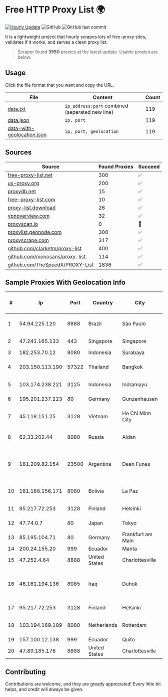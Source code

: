
# Free HTTP Proxy List 🌍

[![Hourly Update](https://github.com/mertguvencli/http-proxy-list/actions/workflows/main.yml/badge.svg?branch=main)](https://github.com/mertguvencli/http-proxy-list/actions/workflows/main.yml)
![GitHub](https://img.shields.io/github/license/mertguvencli/http-proxy-list)
![GitHub last commit](https://img.shields.io/github/last-commit/mertguvencli/http-proxy-list)

It is a lightweight project that hourly scrapes lots of free-proxy sites, validates if it works, and serves a clean proxy list.


> Scraper found **3550** proxies at the latest update. Usable proxies are below.

## Usage

Click the file format that you want and copy the URL.


|File|Content|Count|
|----|-------|-----|
|[data.txt](https://raw.githubusercontent.com/mertguvencli/http-proxy-list/main/proxy-list/data.txt)|`ip_address:port` combined (seperated new line)|119|
|[data.json](https://raw.githubusercontent.com/mertguvencli/http-proxy-list/main/proxy-list/data.json)|`ip, port`|119|
|[data-with-geolocation.json](https://raw.githubusercontent.com/mertguvencli/http-proxy-list/main/proxy-list/data-with-geolocation.json)|`ip, port, geolocation`|119|

## Sources

|Source|Found Proxies|Succeed|
|------|-------------|-------|
|[free-proxy-list.net](https://free-proxy-list.net)|300|✅|
|[us-proxy.org](https://www.us-proxy.org)|200|✅|
|[proxydb.net](http://proxydb.net)|15|✅|
|[free-proxy-list.com](https://free-proxy-list.com/?page=&port=&type%5B%5D=http&type%5B%5D=https&up_time=0&search=Search)|10|✅|
|[proxy-list.download](https://www.proxy-list.download/HTTP)|26|✅|
|[vpnoverview.com](https://vpnoverview.com/privacy/anonymous-browsing/free-proxy-servers)|32|✅|
|[proxyscan.io](https://www.proxyscan.io)|0|🚫|
|[proxylist.geonode.com](https://proxylist.geonode.com/api/proxy-list?limit=300&page=1&sort_by=lastChecked&sort_type=desc&protocols=http,https)|300|✅|
|[proxyscrape.com](https://api.proxyscrape.com/v2/?request=displayproxies&protocol=http&timeout=10000&country=all&ssl=all&anonymity=all)|317|✅|
|[github.com/clarketm/proxy-list](https://raw.githubusercontent.com/clarketm/proxy-list/master/proxy-list-raw.txt)|400|✅|
|[github.com/monosans/proxy-list](https://raw.githubusercontent.com/monosans/proxy-list/main/proxies/http.txt)|114|✅|
|[github.com/TheSpeedX/PROXY-List](https://raw.githubusercontent.com/TheSpeedX/PROXY-List/master/http.txt)|1836|✅|


## Sample Proxies With Geolocation Info

|#|Ip|Port|Country|City|Internet Service Provider|
|-|--|----|-------|----|-------------------------|
|1|54.94.225.120|8888|Brazil|São Paulo|Amazon Technologies Inc.|
|2|47.241.165.133|443|Singapore|Singapore|Alibaba.com LLC|
|3|182.253.70.12|8080|Indonesia|Surabaya|BIZNET|
|4|203.150.113.190|57322|Thailand|Bangkok|Internet Thailand Company Ltd.|
|5|103.174.238.221|3125|Indonesia|Indramayu|PT Anugerah Cimanuk Raya|
|6|195.201.237.223|80|Germany|Gunzenhausen|Hetzner Online GmbH|
|7|45.118.151.25|3128|Vietnam|Ho Chi Minh City|Viet Online trading service corporation|
|8|62.33.202.44|8080|Russia|Aldan|Joint Stock Company TransTeleCom|
|9|181.209.82.154|23500|Argentina|Dean Funes|ARSAT - Empresa Argentina de Soluciones Satelitales S.A|
|10|181.188.156.171|8080|Bolivia|La Paz|Telefónica Celular de Bolivia S.A.|
|11|95.217.72.253|3128|Finland|Helsinki|Hetzner Online GmbH|
|12|47.74.0.7|80|Japan|Tokyo|Alibaba.com LLC|
|13|85.195.104.71|80|Germany|Frankfurt am Main|Host Europe GmbH|
|14|200.24.155.20|999|Ecuador|Manta|Nedetel S.A.|
|15|47.252.4.64|8888|United States|Charlottesville|Alibaba.com LLC|
|16|46.161.194.136|8085|Iraq|Duhok|Valin Company for General Trading and Communication LTD|
|17|95.217.72.253|3128|Finland|Helsinki|Hetzner Online GmbH|
|18|103.194.169.109|8080|Netherlands|Rotterdam|HostPalace Web Solution PVT LTD|
|19|157.100.12.138|999|Ecuador|Quito|Telconet S.A|
|20|47.89.185.178|8888|United States|Charlottesville|Alibaba.com LLC|



## Contributing

Contributions are welcome, and they are greatly appreciated! Every
little bit helps, and credit will always be given.

